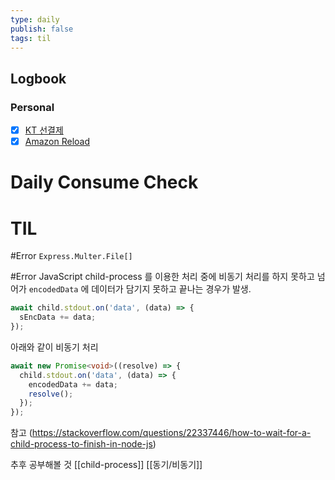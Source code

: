 ```yaml
---
type: daily
publish: false
tags: til
---
```


## Logbook
### Personal
- [x] [KT 선결제](things:///show?id=SBTkZZoRgdf7VaMDtvgoZp)
- [x] [Amazon Reload](things:///show?id=Tas7xdrE34BdbPFsn6nbvP)
# Daily Consume Check



# TIL

#Error `Express.Multer.File[]`


#Error JavaScript child-process 를 이용한 처리 중에 비동기 처리를 하지 못하고 넘어가 `encodedData` 에 데이터가 담기지 못하고 끝나는 경우가 발생. 

```ts
await child.stdout.on('data', (data) => {  
  sEncData += data;  
});
```

아래와 같이 비동기 처리

```ts
await new Promise<void>((resolve) => {  
  child.stdout.on('data', (data) => {  
    encodedData += data;  
    resolve();  
  });  
});
```

참고 (https://stackoverflow.com/questions/22337446/how-to-wait-for-a-child-process-to-finish-in-node-js)

추후 공부해볼 것 [[child-process]] [[동기/비동기]]

